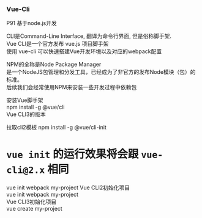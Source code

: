 ### Vue-Cli
P91
基于node.js开发

CLI是Command-Line Interface, 翻译为命令行界面, 但是俗称脚手架.   <br>
Vue CLI是一个官方发布 vue.js 项目脚手架   <br>
使用 vue-cli 可以快速搭建Vue开发环境以及对应的webpack配置   <br>

NPM的全称是Node Package Manager   <br>
是一个NodeJS包管理和分发工具，已经成为了非官方的发布Node模块（包）的标准。   <br>
后续我们会经常使用NPM来安装一些开发过程中依赖包   <br>

安装Vue脚手架   <br>
npm install -g @vue/cli   <br>
Vue CLI3的版本   <br>

拉取cli2模板
npm install -g @vue/cli-init
# `vue init` 的运行效果将会跟 `vue-cli@2.x` 相同
vue init webpack my-project
Vue CLI2初始化项目   <br>
vue init webpack my-project   <br>
Vue CLI3初始化项目   <br>
vue create my-project   <br>




